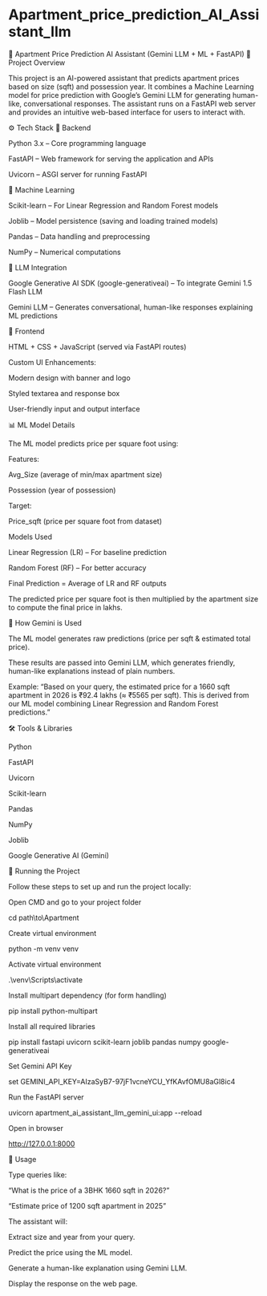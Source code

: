 # Apartment_price_prediction_AI_Assistant_llm
🏢 Apartment Price Prediction AI Assistant (Gemini LLM + ML + FastAPI)
📌 Project Overview

This project is an AI-powered assistant that predicts apartment prices based on size (sqft) and possession year. It combines a Machine Learning model for price prediction with Google’s Gemini LLM for generating human-like, conversational responses. The assistant runs on a FastAPI web server and provides an intuitive web-based interface for users to interact with.

⚙️ Tech Stack
🔹 Backend

Python 3.x – Core programming language

FastAPI – Web framework for serving the application and APIs

Uvicorn – ASGI server for running FastAPI

🔹 Machine Learning

Scikit-learn – For Linear Regression and Random Forest models

Joblib – Model persistence (saving and loading trained models)

Pandas – Data handling and preprocessing

NumPy – Numerical computations

🔹 LLM Integration

Google Generative AI SDK (google-generativeai) – To integrate Gemini 1.5 Flash LLM

Gemini LLM – Generates conversational, human-like responses explaining ML predictions

🔹 Frontend

HTML + CSS + JavaScript (served via FastAPI routes)

Custom UI Enhancements:

Modern design with banner and logo

Styled textarea and response box

User-friendly input and output interface

📊 ML Model Details

The ML model predicts price per square foot using:

Features:

Avg_Size (average of min/max apartment size)

Possession (year of possession)

Target:

Price_sqft (price per square foot from dataset)

Models Used

Linear Regression (LR) – For baseline prediction

Random Forest (RF) – For better accuracy

Final Prediction = Average of LR and RF outputs

The predicted price per square foot is then multiplied by the apartment size to compute the final price in lakhs.

🧠 How Gemini is Used

The ML model generates raw predictions (price per sqft & estimated total price).

These results are passed into Gemini LLM, which generates friendly, human-like explanations instead of plain numbers.

Example:
“Based on your query, the estimated price for a 1660 sqft apartment in 2026 is ₹92.4 lakhs (≈ ₹5565 per sqft). This is derived from our ML model combining Linear Regression and Random Forest predictions.”

🛠️ Tools & Libraries

Python

FastAPI

Uvicorn

Scikit-learn

Pandas

NumPy

Joblib

Google Generative AI (Gemini)

🚀 Running the Project

Follow these steps to set up and run the project locally:

Open CMD and go to your project folder

cd path\to\Apartment


Create virtual environment

python -m venv venv


Activate virtual environment

.\venv\Scripts\activate


Install multipart dependency (for form handling)

pip install python-multipart


Install all required libraries

pip install fastapi uvicorn scikit-learn joblib pandas numpy google-generativeai


Set Gemini API Key

set GEMINI_API_KEY=AIzaSyB7-97jF1vcneYCU_YfKAvfOMU8aGl8ic4


Run the FastAPI server

uvicorn apartment_ai_assistant_llm_gemini_ui:app --reload


Open in browser

http://127.0.0.1:8000

🎯 Usage

Type queries like:

“What is the price of a 3BHK 1660 sqft in 2026?”

“Estimate price of 1200 sqft apartment in 2025”

The assistant will:

Extract size and year from your query.

Predict the price using the ML model.

Generate a human-like explanation using Gemini LLM.

Display the response on the web page.
